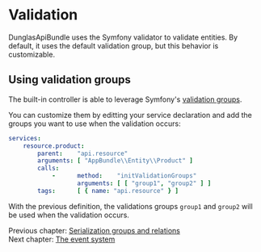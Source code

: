 # Validation

DunglasApiBundle uses the Symfony validator to validate entities.
By default, it uses the default validation group, but this behavior is customizable.

## Using validation groups
The built-in controller is able to leverage Symfony's [validation groups](http://symfony.com/doc/current/book/validation.html#validation-groups).

You can customize them by editting your service declaration and add the groups you want to use when the validation occurs:

```yaml
services:
    resource.product:
        parent:    "api.resource"
        arguments: [ "AppBundle\\Entity\\Product" ]
        calls:
            -      method:    "initValidationGroups"
                   arguments: [ [ "group1", "group2" ] ]
        tags:      [ { name: "api.resource" } ]
```

With the previous definition, the validations groups `group1` and `group2` will be used when the validation occurs.

Previous chapter: [Serialization groups and relations](serialization-groups-and-relations.md)<br>
Next chapter: [The event system](the-event-system.md)
